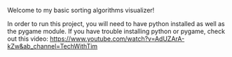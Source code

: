 Welcome to my basic sorting algorithms visualizer!

In order to run this project, you will need to have python installed as well as the pygame module.
If you have trouble installing python or pygame, check out this video:
https://www.youtube.com/watch?v=AdUZArA-kZw&ab_channel=TechWithTim